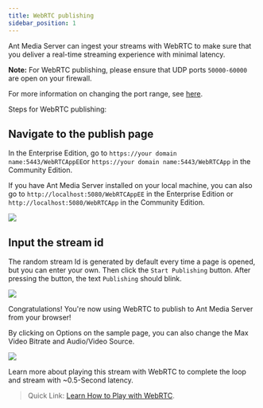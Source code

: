 ```yaml
---
title: WebRTC publishing
sidebar_position: 1
---
```


Ant Media Server can ingest your streams with WebRTC to make sure that you deliver a real-time streaming experience with minimal latency. 

**Note:** For WebRTC publishing, please ensure that UDP ports
```50000-60000``` are open on your firewall.

For more information on changing the port range, see [here](https://github.com/orgs/ant-media/discussions/4944).

Steps for WebRTC publishing:

## Navigate to the publish page

In the Enterprise Edition, go to 
```https://your domain name:5443/WebRTCAppEE```or
```https://your domain name:5443/WebRTCApp``` in the Community Edition.

If you have Ant Media Server installed on your local machine, you can also go to ```http://localhost:5080/WebRTCAppEE``` in the Enterprise Edition or ```http://localhost:5080/WebRTCApp``` in the Community Edition.

![](@site/static/img/publish-live-stream/WebRTC/WebRTC-publishing/WebRTC-page.png)

## Input the stream id

The random stream Id is generated by default every time a page is opened, but you can enter your own. Then click the ```Start Publishing``` button. After pressing the button, the text ```Publishing``` should blink.

![](@site/static/img/publish-live-stream/WebRTC/WebRTC-publishing/WebRTC-publish.png)

Congratulations! You're now using WebRTC to publish to Ant Media Server from your browser!

By clicking on Options on the sample page, you can also change the Max Video Bitrate and Audio/Video Source.

![](@site/static/img/publish-live-stream/WebRTC/WebRTC-publishing/WebRTC-options.png)

Learn more about playing this stream with WebRTC to complete the loop and stream with ~0.5-Second latency.

> Quick Link: [Learn How to Play with WebRTC](/guides/playing-live-stream/webrtc-playing/).
